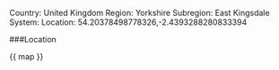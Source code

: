 Country: United Kingdom
Region: Yorkshire
Subregion: East Kingsdale
System:
Location: 54.20378498778326,-2.4393288280833394

###Location

{{ map }}
